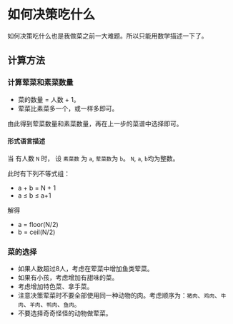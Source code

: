 # 如何决策吃什么

如何决策吃什么也是我做菜之前一大难题。所以只能用数学描述一下了。

## 计算方法

### 计算荤菜和素菜数量

* 菜的数量 = 人数 + 1。
* 荤菜比素菜多一个，或一样多即可。

由此得到荤菜数量和素菜数量，再在上一步的菜谱中选择即可。

#### 形式语言描述

当 有人数 `N` 时，
设 `素菜数` 为 `a`, `荤菜数`为 `b`。
`N`, `a`, `b`均为整数。

此时有下列不等式组：

* a + b = N + 1
* a ≤ b ≤ a+1

解得

* a = floor(N/2)
* b = ceil(N/2)

### 菜的选择

* 如果人数超过8人，考虑在荤菜中增加鱼类荤菜。
* 如果有小孩，考虑增加有甜味的菜。
* 考虑增加特色菜、拿手菜。
* 注意决策荤菜时不要全部使用同一种动物的肉。考虑顺序为：`猪肉`、`鸡肉`、`牛肉`、`羊肉`、`鸭肉`、`鱼肉`。
* 不要选择奇奇怪怪的动物做荤菜。
